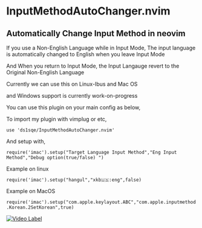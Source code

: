 # InputMethodAutoChanger.nvim
## Automatically Change Input Method in neovim
If you use a Non-English Language while in Input Mode, The input language is automatically changed to English when you leave Input Mode

And When you return to Input Mode, the Input Langauge revert to the Original Non-English Language

Currently we can use this on Linux-Ibus and Mac OS

and Windows support is currently work-on-progress

You can use this plugin on your main config as below,

To import my plugin with vimplug or etc,

<code>use 'ds1sqe/InputMethodAutoChanger.nvim' </code>
  

And setup with,

<code>require('imac').setup("Target Language Input Method","Eng Input Method","Debug option(true/false) ") </code>

Example on linux

<code>require('imac').setup("hangul","xkb:us::eng",false) </code>

Example on MacOS

<code>require('imac').setup("com.apple.keylayout.ABC","com.apple.inputmethod.Korean.2SetKorean",true) </code>

[![Video Label](http://img.youtube.com/vi/7kj8mwXaZf0/0.jpg)](https://youtu.be/7kj8mwXaZf0?t=0s)
